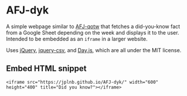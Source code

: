 # AFJ-dyk
A simple webpage similar to [AFJ-qotw][AFJ-qotw] that fetches a did-you-know 
fact from a Google Sheet depending on the week and displays it to the user.
Intended to be embedded as an `iframe` in a larger website.

Uses [jQuery][jq], [jquery-csv][jqc], and [Day.js][dj], which are all under the
MIT license.

Embed HTML snippet
-----------------

    <iframe src="https://jplnb.github.io/AFJ-dyk/" width="600" height="400" title="Did you know?"></iframe>

[AFJ-qotw]: https://github.com/jplnb/AFJ-qotw/
[jq]: https://jquery.com/
[jqc]: https://github.com/evanplaice/jquery-csv/tree/main 
[dj]: https://day.js.org/en/

